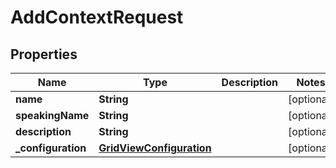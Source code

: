 

# AddContextRequest


## Properties

Name | Type | Description | Notes
------------ | ------------- | ------------- | -------------
**name** | **String** |  |  [optional]
**speakingName** | **String** |  |  [optional]
**description** | **String** |  |  [optional]
**_configuration** | [**GridViewConfiguration**](GridViewConfiguration.md) |  |  [optional]



